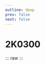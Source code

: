 ```yaml
---
outline: deep
prev: false
next: false
---
```

# 2K0300

::: raw
<ClientOnly>
    <ChipTables chips="2K0300" :fields="cpu_fields" />
</ClientOnly>
:::

<script setup>
    import ChipTables from "@/.vitepress/theme/components/ChipTables.vue"
    import cpu_fields from "@/.vitepress/theme/components/fields/cpu_fields.js"
</script>